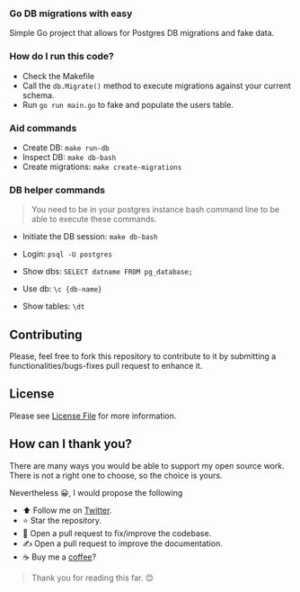 ### Go DB migrations with easy

Simple Go project that allows for Postgres DB migrations and fake data.

### How do I run this code?

- Check the Makefile
- Call the `db.Migrate()` method to execute migrations against your current schema.
- Run `go run main.go` to fake and populate the users table.

### Aid commands

- Create DB: `make run-db`
- Inspect DB: `make db-bash`
- Create migrations: `make create-migrations`


### DB helper commands
> You need to be in your postgres instance bash command line to 
be able to execute these commands.

- Initiate the DB session: `make db-bash`

- Login: `psql -U postgres`
- Show dbs: `SELECT datname FROM pg_database;`
- Use db: `\c {db-name}`
- Show tables: `\dt`

## Contributing

Please, feel free to fork this repository to contribute to it by submitting a functionalities/bugs-fixes pull request to enhance it.

## License

Please see [License File](https://github.com/gocanto/go-db-seeding/blob/main/LICENSE) for more information.

## How can I thank you?

There are many ways you would be able to support my open source work. There is not a right one to choose, so the choice is yours.

Nevertheless :grinning:, I would propose the following

- :arrow_up: Follow me on [Twitter](https://twitter.com/gocanto).
- :star: Star the repository.
- :handshake: Open a pull request to fix/improve the codebase.
- :writing_hand: Open a pull request to improve the documentation.
- :coffee: Buy me a [coffee](https://github.com/sponsors/gocanto)?

> Thank you for reading this far. :blush:
